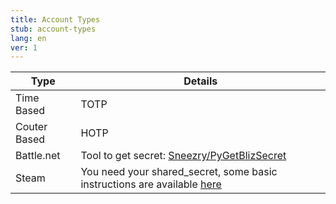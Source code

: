 ```yaml
---
title: Account Types
stub: account-types
lang: en
ver: 1
---
```

| Type         | Details                                                                                                                                                                                                                                                         |
| ------------ | --------------------------------------------------------------------------------------------------------------------------------------------------------------------------------------------------------------------------------------------------------------- |
| Time Based   | TOTP                                                                                                                                                                                                                                                            |
| Couter Based | HOTP                                                                                                                                                                                                                                                            |
| Battle.net   | Tool to get secret: [Sneezry/PyGetBlizSecret](https://github.com/Sneezry/PyGetBlizSecret/)                                                                                                                                                                      |
| Steam        | You need your shared_secret, some basic instructions are available [here](https://github.com/SteamTimeIdler/stidler/wiki/Getting-your-%27shared_secret%27-code-for-use-with-Auto-Restarter-on-Mobile-Authentication#getting-shared-secret-from-android-windows) | {: .table .table-striped}